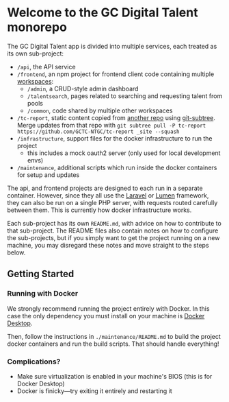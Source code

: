 # Welcome to the GC Digital Talent monorepo

The GC Digital Talent app is divided into multiple services, each treated as its own sub-project:
- `/api`, the API service
- `/frontend`, an npm project for frontend client code containing multiple [workspaces](https://docs.npmjs.com/cli/v7/using-npm/workspaces):
  - `/admin`, a CRUD-style admin dashboard
  - `/talentsearch`, pages related to searching and requesting talent from pools
  - `/common`, code shared by multiple other workspaces
- `/tc-report`, static content copied from [another repo](https://github.com/GCTC-NTGC/tc-report) using [git-subtree](https://www.atlassian.com/git/tutorials/git-subtree). Merge updates from that repo with `git subtree pull -P tc-report https://github.com/GCTC-NTGC/tc-report _site --squash`
- `/infrastructure`, support files for the docker infrastructure to run the project
  - this includes a mock oauth2 server (only used for local development envs)
- `/maintenance`, additional scripts which run inside the docker containers for setup and updates

The api, and frontend projects are designed to each run in a separate container. However, since they all use the [Laravel](https://github.com/laravel/laravel) or [Lumen](https://github.com/laravel/lumen) framework, they can also be run on a single PHP server, with requests routed carefully between them. This is currently how docker infrastructure works.

Each sub-project has its own `README.md`, with advice on how to contribute to that sub-project. The README files also contain notes on how to configure the sub-projects, but if you simply want to get the project running on a new machine, you may disregard these notes and move straight to the steps below.

## Getting Started
### Running with Docker

We strongly recommend running the project entirely with Docker. In this case the only dependency you must install on your machine is [Docker Desktop](https://www.docker.com/products/docker-desktop).

Then, follow the instructions in `./maintenance/README.md` to build the project docker containers and run the build scripts. That should handle everything!

### Complications?
- Make sure virtualization is enabled in your machine's BIOS (this is for Docker Desktop)
- Docker is finicky—try exiting it entirely and restarting it
